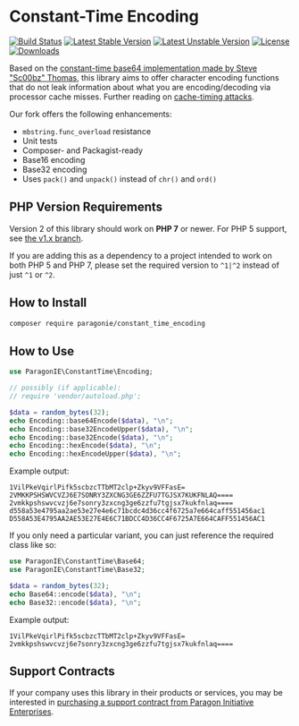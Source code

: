 # Constant-Time Encoding

[![Build Status](https://github.com/paragonie/constant_time_encoding/actions/workflows/ci.yml/badge.svg)](https://github.com/paragonie/constant_time_encoding/actions)
[![Latest Stable Version](https://poser.pugx.org/paragonie/constant_time_encoding/v/stable)](https://packagist.org/packages/paragonie/constant_time_encoding)
[![Latest Unstable Version](https://poser.pugx.org/paragonie/constant_time_encoding/v/unstable)](https://packagist.org/packages/paragonie/constant_time_encoding)
[![License](https://poser.pugx.org/paragonie/constant_time_encoding/license)](https://packagist.org/packages/paragonie/constant_time_encoding)
[![Downloads](https://img.shields.io/packagist/dt/paragonie/constant_time_encoding.svg)](https://packagist.org/packages/paragonie/constant_time_encoding)

Based on the [constant-time base64 implementation made by Steve "Sc00bz" Thomas](https://github.com/Sc00bz/ConstTimeEncoding),
this library aims to offer character encoding functions that do not leak
information about what you are encoding/decoding via processor cache 
misses. Further reading on [cache-timing attacks](http://blog.ircmaxell.com/2014/11/its-all-about-time.html).

Our fork offers the following enhancements:

* `mbstring.func_overload` resistance
* Unit tests
* Composer- and Packagist-ready
* Base16 encoding
* Base32 encoding
* Uses `pack()` and `unpack()` instead of `chr()` and `ord()`

## PHP Version Requirements

Version 2 of this library should work on **PHP 7** or newer. For PHP 5
support, see [the v1.x branch](https://github.com/paragonie/constant_time_encoding/tree/v1.x).

If you are adding this as a dependency to a project intended to work on both PHP 5 and PHP 7, please set the required version to `^1|^2` instead of just `^1` or `^2`.

## How to Install

```sh
composer require paragonie/constant_time_encoding
```

## How to Use

```php
use ParagonIE\ConstantTime\Encoding;

// possibly (if applicable): 
// require 'vendor/autoload.php';

$data = random_bytes(32);
echo Encoding::base64Encode($data), "\n";
echo Encoding::base32EncodeUpper($data), "\n";
echo Encoding::base32Encode($data), "\n";
echo Encoding::hexEncode($data), "\n";
echo Encoding::hexEncodeUpper($data), "\n";
```

Example output:
 
```
1VilPkeVqirlPifk5scbzcTTbMT2clp+Zkyv9VFFasE=
2VMKKPSHSWVCVZJ6E7SONRY3ZXCNG3GE6ZZFU7TGJSX7KUKFNLAQ====
2vmkkpshswvcvzj6e7sonry3zxcng3ge6zzfu7tgjsx7kukfnlaq====
d558a53e4795aa2ae53e27e4e6c71bcdc4d36cc4f6725a7e664caff551456ac1
D558A53E4795AA2AE53E27E4E6C71BDCC4D36CC4F6725A7E664CAFF551456AC1
```

If you only need a particular variant, you can just reference the 
required class like so:

```php
use ParagonIE\ConstantTime\Base64;
use ParagonIE\ConstantTime\Base32;

$data = random_bytes(32);
echo Base64::encode($data), "\n";
echo Base32::encode($data), "\n";
```

Example output:

```
1VilPkeVqirlPifk5scbzcTTbMT2clp+Zkyv9VFFasE=
2vmkkpshswvcvzj6e7sonry3zxcng3ge6zzfu7tgjsx7kukfnlaq====
```

## Support Contracts

If your company uses this library in their products or services, you may be
interested in [purchasing a support contract from Paragon Initiative Enterprises](https://paragonie.com/enterprise).
